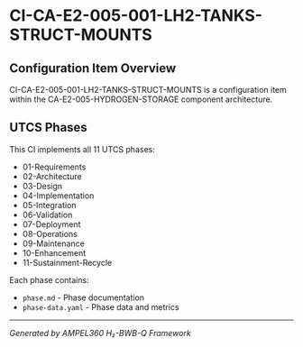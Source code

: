 # CI-CA-E2-005-001-LH2-TANKS-STRUCT-MOUNTS

## Configuration Item Overview
CI-CA-E2-005-001-LH2-TANKS-STRUCT-MOUNTS is a configuration item within the CA-E2-005-HYDROGEN-STORAGE component architecture.

## UTCS Phases
This CI implements all 11 UTCS phases:
- 01-Requirements
- 02-Architecture
- 03-Design
- 04-Implementation
- 05-Integration
- 06-Validation
- 07-Deployment
- 08-Operations
- 09-Maintenance
- 10-Enhancement
- 11-Sustainment-Recycle

Each phase contains:
- `phase.md` - Phase documentation
- `phase-data.yaml` - Phase data and metrics

---
*Generated by AMPEL360 H₂-BWB-Q Framework*

